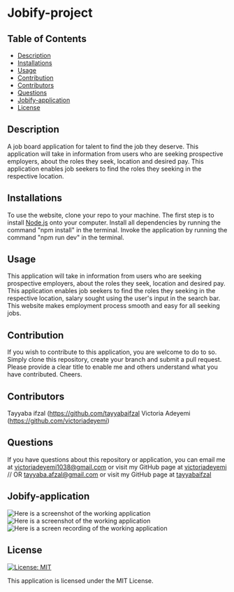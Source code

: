 # Jobify-project

## Table of Contents
  - [Description](#description)
  - [Installations](#installations)
  - [Usage](#usage)
  - [Contribution](#contribution)
  - [Contributors](#contributors)
  - [Questions](#questions)
  - [Jobify-application](#jobify-application)
  - [License](#license)

## Description
A job board application for talent to find the job they deserve.
This application will take in information from users who are seeking prospective employers, about the roles they seek, location and desired pay.  This application enables job seekers to find the roles they seeking in the respective location.

## Installations
To use the website, clone your repo to your machine.
The first step is to install [Node.js](https://nodejs.org/en) onto your computer.
Install all dependencies by running the command "npm install" in the terminal.
Invoke the application by running the command "npm run dev" in the terminal.


## Usage
This application will take in information from users who are seeking prospective employers, about the roles they seek, location and desired pay.  This application enables job seekers to find the roles they seeking in the respective location, salary sought using the user's input in the search bar. This website makes employment process smooth and easy for all seeking jobs.

## Contribution
If you wish to contribute to this application, you are welcome to do to so. Simply clone this repository, create your branch and submit a pull request. Please provide a clear title to enable me and others understand what you have contributed. Cheers.

## Contributors
Tayyaba ifzal (https://github.com/tayyabaifzal
Victoria Adeyemi (https://github.com/victoriadeyemi)

## Questions
If you have questions about this repository or application, you can email me at <a href="mailto:victoriadeyemi1038@gmail.com">victoriadeyemi1038@gmail.com</a>  or visit my GitHub page at [victoriadeyemi](https://github.com/victoriadeyemi) // OR <a href="mailto:tayyaba.afzal@gmail.com">tayyaba.afzal@gmail.com</a>  or visit my GitHub page at [tayyabaifzal](https://github.com/tayyabaifzal)

## Jobify-application
![Here is a screenshot of the working application](./assets/images/team-profile-generator-output-html.png)
![Here is a screenshot of the working application](./assets/images/team-profile-generator-output-html.png)
![Here is a screen recording of the working application](./assets/images/team-profile-generator-output-html.png)

## License
[![License: MIT](https://img.shields.io/badge/License-MIT-yellow.svg)](https://opensource.org/licenses/MIT)

This application is licensed under the MIT License.
